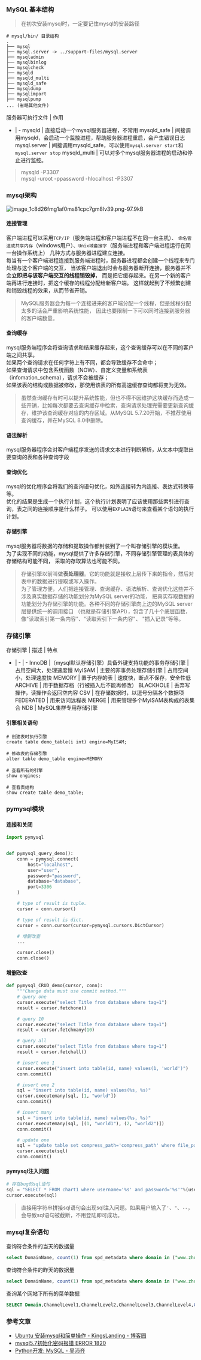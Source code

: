### MySQL 基本结构
> 在初次安装mysql时，一定要记住mysql的安装路径  
```text
# mysql/bin/ 目录结构
.
├── mysql
├── mysql.server -> ../support-files/mysql.server
├── mysqladmin
├── mysqlbinlog
├── mysqlcheck
├── mysqld
├── mysqld_multi
├── mysqld_safe
├── mysqldump
├── mysqlimport
├── mysqlpump
... (省略其他文件)
```
服务器可执行文件 | 作用
- | -
mysqld | 直接启动一个mysql服务器进程，不常用
mysqld_safe | 间接调用mysqld，会启动一个监控进程，帮助服务器进程重启，会产生错误日志
mysql.server | 间接调用mysqld_safe，可以使用`mysql.server start`和`mysql.server stop`
mysqld_multi | 可以对多个mysql服务器进程的启动和停止进行监控。

> mysqld -P3307  
> mysql -uroot -ppassword -hlocalhost -P3307 

### mysql架构
![image_1c8d26fmg1af0ms81cpc7gm8lv39.png-97.9kB](https://user-gold-cdn.xitu.io/2018/12/28/167f4c7b99f87e1c?w=842&h=559&f=png&s=100231)

#### 连接管理
客户端进程可以采用`TCP/IP`（服务端进程和客户端进程不在同一台主机）、
`命名管道或共享内存`（windows用户）、`Unix域套接字`（服务端进程和客户端进程运行在同一台操作系统上）
几种方式与服务器进程建立连接。  
每当有一个客户端进程连接到服务端进程时，服务器进程都会创建一个线程来专门处理与这个客户端的交互，
当该客户端退出时会与服务器断开连接，服务器并不会**立即把与该客户端交互的线程销毁掉**，
而是把它缓存起来。在另一个新的客户端再进行连接时，把这个缓存的线程分配给新客户端。
这样就起到了不频繁创建和销毁线程的效果，从而节省开销。  
> MySQL服务器会为每一个连接进来的客户端分配一个线程，但是线程分配太多的话会严重影响系统性能，
因此也要限制一下可以同时连接到服务器的客户端数量。  

#### 查询缓存
mysql服务端程序会将查询请求和结果缓存起来，这个查询缓存可以在不同的客户端之间共享。  
如果两个查询请求在任何字符上有不同，都会导致缓存不会命中；  
如果查询请求中包含系统函数（NOW）、自定义变量和系统表（infomation_schema），请求不会被缓存；  
如果该表的结构或数据被修改，那使用该表的所有高速缓存查询都将变为无效。
> 虽然查询缓存有时可以提升系统性能，但也不得不因维护这块缓存而造成一些开销，比如每次都要去查询缓存中检索，查询请求处理完需要更新查询缓存，维护该查询缓存对应的内存区域。从MySQL 5.7.20开始，不推荐使用查询缓存，并在MySQL 8.0中删除。  

#### 语法解析
mysql服务器程序会对客户端程序发送的请求文本进行判断解析，从文本中提取出要查询的表和各种查询字段

#### 查询优化
mysql的优化程序会将我们的查询语句优化，如外连接转为内连接、表达式转换等等。  
优化的结果是生成一个执行计划，这个执行计划表明了应该使用那些索引进行查询，表之间的连接顺序是什么样子。 可以使用`EXPLAIN`语句来查看某个语句的执行计划。 
#### 存储引擎
mysql服务器将数据的存储和提取操作都封装到了一个叫存储引擎的模块里。  
为了实现不同的功能，mysql提供了许多存储引擎，不同存储引擎管理的表具体的存储结构可能不同，
采取的存取算法也可能不同。  
> 存储引擎以前叫做**表处理器**。它的功能就是接收上层传下来的指令，然后对表中的数据进行提取或写入操作。  
> 为了管理方便，人们把连接管理、查询缓存、语法解析、查询优化这些并不涉及真实数据存储的功能划分为MySQL server的功能，
把真实存取数据的功能划分为存储引擎的功能。各种不同的存储引擎向上边的MySQL server层提供统一的调用接口
（也就是存储引擎API），包含了几十个底层函数，像"读取索引第一条内容"、"读取索引下一条内容"、
"插入记录"等等。  

### 存储引擎
存储引擎 | 描述 | 特点
- | - | -
InnoDB |（mysql默认存储引擎）具备外键支持功能的事务存储引擎 | 占用空间大，处理速度慢
MyISAM | 主要的非事务处理存储引擎 | 占用空间小，处理速度快
MEMORY | 置于内存的表 | 速度快，断点不保存，安全性低
ARCHIVE | 用于数据存档（行被插入后不能再修改）
BLACKHOLE | 丢弃写操作，读操作会返回空内容
CSV | 在存储数据时，以逗号分隔各个数据项
FEDERATED | 用来访问远程表
MERGE | 用来管理多个MyISAM表构成的表集合
NDB | MySQL集群专用存储引擎  

#### 引擎相关语句
```mysql
# 创建表时执行引擎
create table demo_table(i int) engine=MyISAM;

# 修改表的存储引擎
alter table demo_table engine=MEMORY

# 查看所有的引擎
show engines;

# 查看表结构
show create table demo_table;
```

### pymysql模块
#### 连接和关闭
```python
import pymysql


def pymysql_query_demo():
    conn = pymysql.connect(
        host="localhost",
        user="user",
        password="password",
        database="database",
        port=3306
    )

    # type of result is tuple.
    cursor = conn.cursor()

    # type of result is dict.
    cursor = conn.cursor(cursor=pymysql.cursors.DictCursor)

    # 增删改查
    ...

    cursor.close()
    conn.close()
```
#### 增删改查
```python
def pymysql_CRUD_demo(cursor, conn):
    """Change data must use commit method."""
    # query one
    cursor.execute("select Title from database where tag=1")
    result = cursor.fetchone()

    # query 10
    cursor.execute("select Title from database where tag=1")
    result = cursor.fetchmany(10)

    # query all
    cursor.execute("select Title from database where tag=1")
    result = cursor.fetchall()

    # insert one 1
    cursor.execute("insert into table(id, name) values(1, 'world')")
    conn.commit()

    # insert one 2
    sql = "insert into table(id, name) values(%s, %s)"
    cursor.executemany(sql, [1, "world"])
    conn.commit()

    # insert many
    sql = "insert into table(id, name) values(%s, %s)"
    cursor.executemany(sql, [(1, "world1"), (2, "world2")])
    conn.commit()

    # update one
    sql = "update table set compress_path='compress_path' where file_path='file_path'"
    cursor.execute(sql)
    conn.commit()
```
#### pymysql注入问题
```python
# 存在bug的sql语句
sql = "SELECT * FROM chart1 where username='%s' and password='%s'"%(user,pwd)
cursor.execute(sql)
```
> 直接用字符串拼接sql语句会出现sql注入问题。如果用户输入了`'`、`"`、`--`，会导致sql语句被截断，不用登陆即可成功。


### mysql复杂语句
查询符合条件的当天的数据量
```sql
select DomainName, count(1) from spd_metadata where domain in ("www.zhuwe.cn", "xin.baidu.com", "www.ccgp.gov.cn") and to_days(CrawledTime) = to_days(now()) GROUP BY DomainName
```
查询符合条件的昨天的数据量
```sql
select DomainName, count(1) from spd_metadata where domain in ("www.zhuwe.cn", "xin.baidu.com", "www.ccgp.gov.cn") and TO_DAYS(NOW()) - TO_DAYS(CrawledTime) <= 1 and Parenthashcode is null GROUP BY DomainName
```
查询某个网站下所有的菜单数据
```sql
SELECT Domain,ChannelLevel1,ChannelLevel2,ChannelLevel3,ChannelLevel4,COUNT(1) from spd_metadata where Domain="www.sxggzyjy.cn" GROUP BY Domain, ChannelLevel1,ChannelLevel2,ChannelLevel3,ChannelLevel4,ChannelLevel5,ChannelLevel6
```

### 参考文章
- [Ubuntu 安装mysql和简单操作 - KingsLanding - 博客园](https://www.cnblogs.com/zhuyp1015/p/3561470.html)
- [mysql5.7初始化密码报错  ERROR 1820](https://blog.csdn.net/memory6364/article/details/82426052)
- [Python开发: MySQL - 吴沛齐](https://www.cnblogs.com/wupeiqi/articles/5713315.html)
